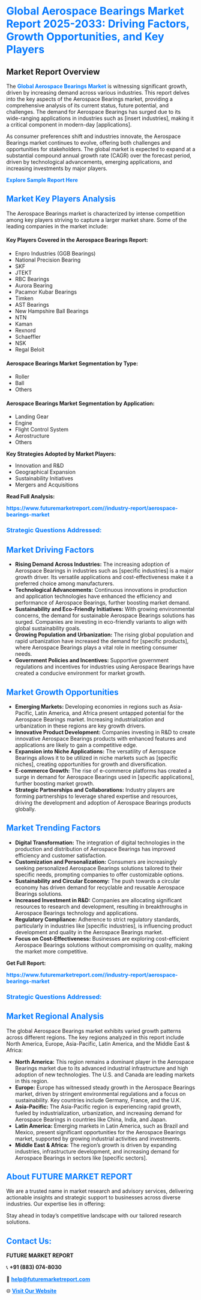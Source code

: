<h1 style="color: #007BFF;">Global Aerospace Bearings Market Report 2025-2033: Driving Factors, Growth Opportunities, and Key Players</h1>

<section id="overview">
<h2>Market Report Overview</h2>
<p>The <a href="https://www.futuremarketreport.com//industry-report/aerospace-bearings-market" style="color: #007BFF; text-decoration: none;"><strong>Global Aerospace Bearings Market</strong></a> is witnessing significant growth, driven by increasing demand across various industries. This report delves into the key aspects of the Aerospace Bearings market, providing a comprehensive analysis of its current status, future potential, and challenges. The demand for Aerospace Bearings has surged due to its wide-ranging applications in industries such as [insert industries], making it a critical component in modern-day [applications].</p>
<p>As consumer preferences shift and industries innovate, the Aerospace Bearings market continues to evolve, offering both challenges and opportunities for stakeholders. The global market is expected to expand at a substantial compound annual growth rate (CAGR) over the forecast period, driven by technological advancements, emerging applications, and increasing investments by major players.</p>
</section>

<section id="overview">
<p><a href="https://www.futuremarketreport.com//request-sample/reportId=45366" style="color: #007BFF; text-decoration: none;"><strong>Explore Sample Report Here</strong></a></p>
</section>

<section id="key-players">
<h2 style="color: #007BFF;">Market Key Players Analysis</h2>
<p>The Aerospace Bearings market is characterized by intense competition among key players striving to capture a larger market share. Some of the leading companies in the market include:</p>
<h4>Key Players Covered in the Aerospace Bearings Report:</h4>
<ul><li>Enpro Industries (GGB Bearings)</li><li>National Precision Bearing</li><li>SKF</li><li>JTEKT</li><li>RBC Bearings</li><li>Aurora Bearing</li><li>Pacamor Kubar Bearings</li><li>Timken</li><li>AST Bearings</li><li>New Hampshire Ball Bearings</li><li>NTN</li><li>Kaman</li><li>Rexnord</li><li>Schaeffler</li><li>NSK</li><li>Regal Beloit</li></ul>
<h4>Aerospace Bearings Market Segmentation by Type:</h4>
<ul><li>Roller</li><li>Ball</li><li>Others</li></ul>

<h4>Aerospace Bearings Market Segmentation by Application:</h4>
<ul><li>Landing Gear</li><li>Engine</li><li>Flight Control System</li><li>Aerostructure</li><li>Others</li></ul>
<p><strong>Key Strategies Adopted by Market Players:</strong></p>
<ul>
<li>Innovation and R&D</li>
<li>Geographical Expansion</li>
<li>Sustainability Initiatives</li>
<li>Mergers and Acquisitions</li>
</ul>
</section>

<section>
<p><strong>Read Full Analysis: </strong></p><a href="https://www.futuremarketreport.com//industry-report/aerospace-bearings-market" style="color: #007BFF; text-decoration: none;"><strong>https://www.futuremarketreport.com//industry-report/aerospace-bearings-market</strong></a>
<h3 style="color: #007BFF;">Strategic Questions Addressed:</h3>
</section>

<section id="driving-factors">
<h2 style="color: #007BFF;">Market Driving Factors</h2>
<ul>
<li><strong>Rising Demand Across Industries:</strong> The increasing adoption of Aerospace Bearings in industries such as [specific industries] is a major growth driver. Its versatile applications and cost-effectiveness make it a preferred choice among manufacturers.</li>
<li><strong>Technological Advancements:</strong> Continuous innovations in production and application technologies have enhanced the efficiency and performance of Aerospace Bearings, further boosting market demand.</li>
<li><strong>Sustainability and Eco-Friendly Initiatives:</strong> With growing environmental concerns, the demand for sustainable Aerospace Bearings solutions has surged. Companies are investing in eco-friendly variants to align with global sustainability goals.</li>
<li><strong>Growing Population and Urbanization:</strong> The rising global population and rapid urbanization have increased the demand for [specific products], where Aerospace Bearings plays a vital role in meeting consumer needs.</li>
<li><strong>Government Policies and Incentives:</strong> Supportive government regulations and incentives for industries using Aerospace Bearings have created a conducive environment for market growth.</li>
</ul>
</section>

<section id="growth-opportunities">
<h2 style="color: #007BFF;">Market Growth Opportunities</h2>
<ul>
<li><strong>Emerging Markets:</strong> Developing economies in regions such as Asia-Pacific, Latin America, and Africa present untapped potential for the Aerospace Bearings market. Increasing industrialization and urbanization in these regions are key growth drivers.</li>
<li><strong>Innovative Product Development:</strong> Companies investing in R&D to create innovative Aerospace Bearings products with enhanced features and applications are likely to gain a competitive edge.</li>
<li><strong>Expansion into Niche Applications:</strong> The versatility of Aerospace Bearings allows it to be utilized in niche markets such as [specific niches], creating opportunities for growth and diversification.</li>
<li><strong>E-commerce Growth:</strong> The rise of e-commerce platforms has created a surge in demand for Aerospace Bearings used in [specific applications], further boosting market growth.</li>
<li><strong>Strategic Partnerships and Collaborations:</strong> Industry players are forming partnerships to leverage shared expertise and resources, driving the development and adoption of Aerospace Bearings products globally.</li>
</ul>
</section>

<section id="trending-factors">
<h2 style="color: #007BFF;">Market Trending Factors</h2>
<ul>
<li><strong>Digital Transformation:</strong> The integration of digital technologies in the production and distribution of Aerospace Bearings has improved efficiency and customer satisfaction.</li>
<li><strong>Customization and Personalization:</strong> Consumers are increasingly seeking personalized Aerospace Bearings solutions tailored to their specific needs, prompting companies to offer customizable options.</li>
<li><strong>Sustainability and Circular Economy:</strong> The push towards a circular economy has driven demand for recyclable and reusable Aerospace Bearings solutions.</li>
<li><strong>Increased Investment in R&D:</strong> Companies are allocating significant resources to research and development, resulting in breakthroughs in Aerospace Bearings technology and applications.</li>
<li><strong>Regulatory Compliance:</strong> Adherence to strict regulatory standards, particularly in industries like [specific industries], is influencing product development and quality in the Aerospace Bearings market.</li>
<li><strong>Focus on Cost-Effectiveness:</strong> Businesses are exploring cost-efficient Aerospace Bearings solutions without compromising on quality, making the market more competitive.</li>
</ul>
</section>

<section>
<p><strong>Get Full Report: </strong></p><a href="https://www.futuremarketreport.com//industry-report/aerospace-bearings-market" style="color: #007BFF; text-decoration: none;"><strong>https://www.futuremarketreport.com//industry-report/aerospace-bearings-market</strong></a>
<h3 style="color: #007BFF;">Strategic Questions Addressed:</h3>
</section>


<section id="regional-analysis">
<h2 style="color: #007BFF;">Market Regional Analysis</h2>
<p>The global Aerospace Bearings market exhibits varied growth patterns across different regions. The key regions analyzed in this report include North America, Europe, Asia-Pacific, Latin America, and the Middle East & Africa:</p>
<ul>
<li><strong>North America:</strong> This region remains a dominant player in the Aerospace Bearings market due to its advanced industrial infrastructure and high adoption of new technologies. The U.S. and Canada are leading markets in this region.</li>
<li><strong>Europe:</strong> Europe has witnessed steady growth in the Aerospace Bearings market, driven by stringent environmental regulations and a focus on sustainability. Key countries include Germany, France, and the U.K.</li>
<li><strong>Asia-Pacific:</strong> The Asia-Pacific region is experiencing rapid growth, fueled by industrialization, urbanization, and increasing demand for Aerospace Bearings in countries like China, India, and Japan.</li>
<li><strong>Latin America:</strong> Emerging markets in Latin America, such as Brazil and Mexico, present significant opportunities for the Aerospace Bearings market, supported by growing industrial activities and investments.</li>
<li><strong>Middle East & Africa:</strong> The region’s growth is driven by expanding industries, infrastructure development, and increasing demand for Aerospace Bearings in sectors like [specific sectors].</li>
</ul>
</section>

<footer>
<h2 style="color: #007BFF;">About FUTURE MARKET REPORT</h2>
<p>We are a trusted name in market research and advisory services, delivering actionable insights and strategic support to businesses across diverse industries. Our expertise lies in offering:</p>

<p>Stay ahead in today’s competitive landscape with our tailored research solutions.</p>

<h2 style="color: #007BFF;">Contact Us:</h2>
<p><strong>FUTURE MARKET REPORT</strong></p>
<p>📞 <strong>+91 (883) 074-8030</strong></p>
<p>📧 <strong><a href="mailto:help@futuremarketreport.com" style="color: #007BFF;">help@futuremarketreport.com</a></strong></p>
<p>🌐 <strong><a href="https://www.futuremarketreport.com/" style="color: #007BFF;">Visit Our Website</a></strong></p>
</footer>